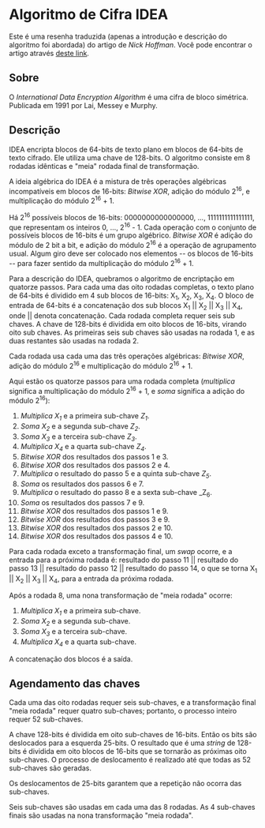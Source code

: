 # Algoritmo de Cifra IDEA

Este é uma resenha traduzida (apenas a introdução e descrição do algoritmo foi abordada) do artigo de _Nick Hoffman_. Você pode encontrar o artigo através [deste link](https://www.nku.edu/~christensen/simplified%20IDEA%20algorithm.pdf).

## Sobre

O _International Data Encryption Algorithm_ é uma cifra de bloco simétrica. Publicada em 1991 por Lai, Messey e Murphy.

## Descrição

IDEA encripta blocos de 64-bits de texto plano em blocos de 64-bits de texto cifrado. Ele utiliza uma chave de 128-bits. O algoritmo consiste em 8 rodadas idênticas e "meia" rodada final de transformação.

A ideia algébrica do IDEA é a mistura de três operações algébricas incompatíveis em blocos de 16-bits: _Bitwise XOR_, adição do módulo 2<sup>16</sup>, e multiplicação do módulo 2<sup>16</sup> + 1.

Há 2<sup>16</sup> possíveis blocos de 16-bits: 0000000000000000, ..., 1111111111111111, que representam os inteiros 0, ..., 2<sup>16</sup> - 1. Cada operação com o conjunto de possíveis blocos de 16-bits é um grupo algébrico. _Bitwise XOR_ é adição do módulo de 2 bit a bit, e adição do módulo 2<sup>16</sup> é a operação de agrupamento usual. Algum giro deve ser colocado nos elementos -- os blocos de 16-bits -- para fazer sentido da multiplicação do módulo 2<sup>16</sup> + 1.

Para a descrição do IDEA, quebramos o algoritmo de encriptação em quatorze passos. Para cada uma das oito rodadas completas, o texto plano de 64-bits é dividido em 4 sub blocos de 16-bits: X<sub>1</sub>, X<sub>2</sub>, X<sub>3</sub>, X<sub>4</sub>. O bloco de entrada de 64-bits é a concatenação dos sub blocos X<sub>1</sub> || X<sub>2</sub> || X<sub>3</sub> || X<sub>4</sub>, onde || denota concatenação. Cada rodada completa requer seis sub chaves. A chave de 128-bits é dividida em oito blocos de 16-bits, virando oito sub chaves. As primeiras seis sub chaves são usadas na rodada 1, e as duas restantes são usadas na rodada 2.

Cada rodada usa cada uma das três operações algébricas: _Bitwise XOR_, adição do módulo 2<sup>16</sup> e multiplicação do módulo 2<sup>16</sup> + 1.

Aqui estão os quatorze passos para uma rodada completa (_multiplica_ significa a multiplicação do módulo 2<sup>16</sup> + 1, e _soma_ significa a adição do módulo 2<sup>16</sup>):

1. _Multiplica X<sub>1</sub>_ e a primeira sub-chave _Z<sub>1</sub>_.
2. _Soma X<sub>2</sub>_ e a segunda sub-chave _Z<sub>2</sub>_.
3. _Soma X<sub>3</sub>_ e a terceira sub-chave _Z<sub>3</sub>_.
4. _Multiplica X<sub>4</sub>_ e a quarta sub-chave _Z<sub>4</sub>_.
5. _Bitwise XOR_ dos resultados dos passos 1 e 3.
6. _Bitwise XOR_ dos resultados dos passos 2 e 4.
7. _Multiplica_ o resultado do passo 5 e a quinta sub-chave _Z<sub>5</sub>_.
8. _Soma_ os resultados dos passos 6 e 7.
9. _Multiplica_ o resultado do passo 8 e a sexta sub-chave _Z<sub>6</sub>.
10. _Soma_ os resultados dos passos 7 e 9.
11. _Bitwise XOR_ dos resultados dos passos 1 e 9.
12. _Bitwise XOR_ dos resultados dos passos 3 e 9.
13. _Bitwise XOR_ dos resultados dos passos 2 e 10.
14. _Bitwise XOR_ dos resultados dos passos 4 e 10.

Para cada rodada exceto a transformação final, um _swap_ ocorre, e a entrada para a próxima rodada é: resultado do passo 11 || resultado do passo 13 || resultado do passo 12 || resultado do passo 14, o que se torna X<sub>1</sub> || X<sub>2</sub> || X<sub>3</sub> || X<sub>4</sub>, para a entrada da próxima rodada.

Após a rodada 8, uma nona transformação de "meia rodada" ocorre:

1. _Multiplica X<sub>1</sub>_ e a primeira sub-chave.
2. _Soma X<sub>2</sub>_ e a segunda sub-chave.
3. _Soma X<sub>3<sub>_ e a terceira sub-chave.
4. _Multiplica X<sub>4</sub>_ e a quarta sub-chave.

A concatenação dos blocos é a saída.

## Agendamento das chaves

Cada uma das oito rodadas requer seis sub-chaves, e a transformação final "meia rodada" requer quatro sub-chaves; portanto, o processo inteiro requer 52 sub-chaves.

A chave 128-bits é dividida em oito sub-chaves de 16-bits. Então os bits são deslocados para a esquerda 25-bits. O resultado que é uma _string_ de 128-bits é dividida em oito blocos de 16-bits que se tornarão as próximas oito sub-chaves. O processo de deslocamento é realizado até que todas as 52 sub-chaves são geradas.

Os deslocamentos de 25-bits garantem que a repetição não ocorra das sub-chaves.

Seis sub-chaves são usadas em cada uma das 8 rodadas. As 4 sub-chaves finais são usadas na nona transformação "meia rodada".